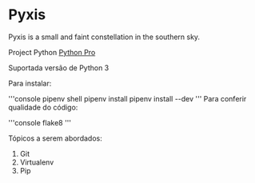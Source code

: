 # Pyxis
Pyxis is a small and faint constellation in the southern sky.


Project Python [Python Pro](http://python.pro.br)

Suportada versão de Python 3

Para instalar:

'''console
pipenv shell
pipenv install
pipenv install --dev 
'''
Para conferir qualidade do código:

'''console
flake8
'''

Tópicos a serem abordados:
1. Git
2. Virtualenv
3. Pip